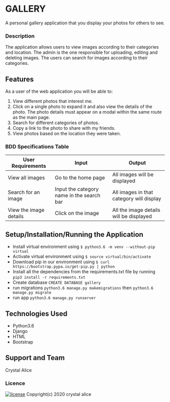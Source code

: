 # GALLERY
A personal gallery application that you display your photos for others to see.

### Description
The application allows users to view images according to their categories and location. The admin is the one responsible for uploading, editing and deleting images. The users can search for images according to their categories.

## Features
As a user of the web application you will be able to:

1. View different photos that interest me.
2. Click on a single photo to expand it and also view the details of the photo. The photo details must appear on a modal within the same route as the main page.
3. Search for different categories of photos. 
4. Copy a link to the photo to share with my friends.
5. View photos based on the location they were taken.

### BDD Specifications Table
|        User Requirements                 |           Input                           |           Output                         |
|------------------------------------------|-------------------------------------------|------------------------------------------|
| View all images                          |  Go to the home page                      |    All images will be displayed          |
| Search for an image                      | Input the category name in the search bar | All images in that category will display |
| View the image details                   | Click on the image                        | All the image details will be displayed  |


## Setup/Installation/Running the Application
* Install virtual environment using `$ python3.6 -m venv --without-pip virtual`
* Activate virtual environment using `$ source virtual/bin/activate`
* Download pip in our environment using `$ curl https://bootstrap.pypa.io/get-pip.py | python`
* Install all the dependencies from the requirements.txt file by running `pip3 install -r requirements.txt`
* Create database `CREATE DATABASE gallery`
* run migrations `python3.6 manage.py makemigrations` then `python3.6 manage.py migrate`
* run app `python3.6 manage.py runserver `



## Technologies Used
* Python3.6
* Django
* HTML
* Bootstrap

## Support and Team
Crystal Alice

### Licence
[![license](https://img.shields.io/github/license/DAVFoundation/captain-n3m0.svg?style=flat-square)](https://github.com/ivxxi/django1/blob/master/Licence)
Copyright(c) 2020  crystal alice

